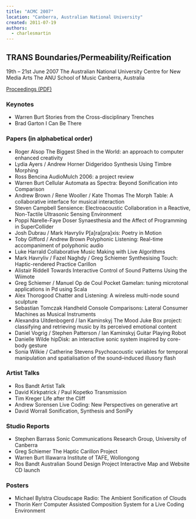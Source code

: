 ```yaml
---
title: "ACMC 2007"
location: "Canberra, Australian National University"
created: 2011-07-19
authors: 
  - charlesmartin
---
```


## **TRANS** **Boundaries/Permeability/Reification**

19th – 21st June 2007 The Australian National University Centre for New Media Arts The ANU School of Music Canberra, Australia

[Proceedings (PDF)](/proceedings/ACMC2007-proceedings.pdf)


### **Keynotes**

- Warren Burt Stories from the Cross-disciplinary Trenches
- Brad Garton I Can Be There

### **Papers (in alphabetical order)**

- Roger Alsop The Biggest Shed in the World: an approach to computer enhanced creativity
- Lydia Ayers / Andrew Horner Didgeridoo Synthesis Using Timbre Morphing
- Ross Bencina AudioMulch 2006: a project review
- Warren Burt Cellular Automata as Spectra: Beyond Sonification into Comparison
- Andrew Brown / Rene Wooller / Kate Thomas The Morph Table: A collaborative interface for musical interaction
- Steven Campbell Sensience: Electroacoustic Collaboration in a Reactive, Non-Tactile Ultrasonic Sensing Environment
- Poppi Narelle-Faye Doser Synaesthesia and the Affect of Programming in SuperCollider
- Josh Dubrau / Mark Havryliv P\[a\]ra\[pra\]xis: Poetry in Motion
- Toby Gifford / Andrew Brown Polyphonic Listening: Real-time accompaniment of polyphonic audio
- Luke Harrald Collaborative Music Making with Live Algorithms
- Mark Havryliv / Fazel Naghdy / Greg Schiemer Synthesising Touch: Haptic-rendered Practice Carillon
- Alistair Riddell Towards Interactive Control of Sound Patterns Using the Wiimote
- Greg Schiemer / Manuel Op de Coul Pocket Gamelan: tuning microtonal applications in Pd using Scala
- Alex Thorogood Chatter and Listening: A wireless multi-node sound sculpture
- Sebastian Tomczak Handheld Console Comparisons: Lateral Consumer Machines as Musical Instruments
- Alexandra Uitdenbogerd / Ian Kaminskyj The Mood Juke Box project: classifying and retrieving music by its perceived emotional content
- Daniel Vogrig / Stephen Patterson / Ian Kaminskyj Guitar Playing Robot
- Danielle Wilde hipDisk: an interactive sonic system inspired by core-body gesture
- Sonia Wilkie / Catherine Stevens Psychoacoustic variables for temporal manipulation and spatialisation of the sound–induced illusory flash

### **Artist Talks**

- Ros Bandt Artist Talk
- David Kirkpatrick / Paul Kopetko Transmission
- Tim Kreger Life after the Cliff
- Andrew Sorensen Live Coding: New Perspectives on generative art
- David Worrall Sonification, Synthesis and SoniPy

### **Studio Reports**

- Stephen Barrass Sonic Communications Research Group, University of Canberra
- Greg Schiemer The Haptic Carillon Project
- Warren Burt Illawarra Institute of TAFE, Wollongong
- Ros Bandt Australian Sound Design Project Interactive Map and Website CD launch

### **Posters**

- Michael Bylstra Cloudscape Radio: The Ambient Sonification of Clouds
- Thorin Kerr Computer Assisted Composition System for a Live Coding Environment
